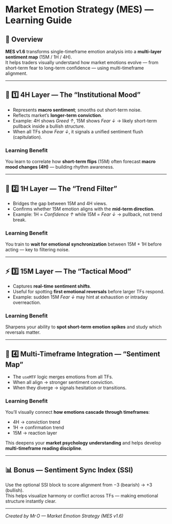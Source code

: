 # Market Emotion Strategy (MES) — Learning Guide

## 🧩 Overview
**MES v1.6** transforms single-timeframe emotion analysis into a **multi-layer sentiment map** (15M / 1H / 4H).  
It helps traders visually understand how market emotions evolve — from short-term fear to long-term confidence — using multi-timeframe alignment.

---

## 🧭 1️⃣ 4H Layer — The “Institutional Mood”
- Represents **macro sentiment**; smooths out short-term noise.
- Reflects market’s **longer-term conviction**.
- Example: 4H shows *Greed ↑*, 15M shows *Fear ↓* → likely short-term pullback inside a bullish structure.
- When all TFs show *Fear ↓*, it signals a unified sentiment flush (capitulation).

### Learning Benefit
You learn to correlate how **short-term flips** (15M) often forecast **macro mood changes (4H)** — building rhythm awareness.

---

## 🧩 2️⃣ 1H Layer — The “Trend Filter”
- Bridges the gap between 15M and 4H views.
- Confirms whether 15M emotion aligns with the **mid-term direction**.
- Example: 1H = *Confidence ↑* while 15M = *Fear ↓* → pullback, not trend break.

### Learning Benefit
You train to **wait for emotional synchronization** between 15M + 1H before acting — key to filtering noise.

---

## ⚡ 3️⃣ 15M Layer — The “Tactical Mood”
- Captures **real-time sentiment shifts**.
- Useful for spotting **first emotional reversals** before larger TFs respond.
- Example: sudden 15M *Fear ↓* may hint at exhaustion or intraday overreaction.

### Learning Benefit
Sharpens your ability to **spot short-term emotion spikes** and study which reversals matter.

---

## 🔄 4️⃣ Multi-Timeframe Integration — “Sentiment Map”
- The `useMTF` logic merges emotions from all TFs.
- When all align → stronger sentiment conviction.
- When they diverge → signals hesitation or transitions.

### Learning Benefit
You’ll visually connect **how emotions cascade through timeframes**:
- 4H → conviction trend  
- 1H → confirmation trend  
- 15M → reaction layer

This deepens your **market psychology understanding** and helps develop **multi-timeframe reading discipline**.

---

## 📊 Bonus — Sentiment Sync Index (SSI)
Use the optional SSI block to score alignment from −3 (bearish) → +3 (bullish).  
This helps visualize harmony or conflict across TFs — making emotional structure instantly clear.

---

*Created by Mr O — Market Emotion Strategy (MES v1.6)*
